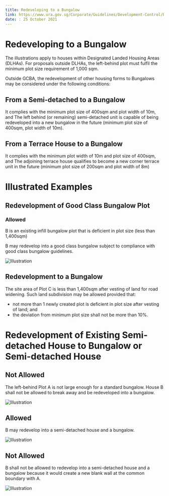 ```yaml
---
title: Redeveloping to a Bungalow
link: https://www.ura.gov.sg/Corporate/Guidelines/Development-Control/Residential/Bungalows/Redeveloping
date: : 25 October 2021
---
```


# Redeveloping to a Bungalow

The illustrations apply to houses within Designated Landed Housing Areas (DLHAs). For proposals outside DLHAs, the left-behind plot must fulfil the minimum plot size requirement of 1,000 sqm.

Outside GCBA, the redevelopment of other housing forms to Bungalows may be considered under the following conditions:

## From a Semi-detached to a Bungalow
It complies with the minimum plot size of 400sqm and plot width of 10m, and
The left behind (or remaining) semi-detached unit is capable of being redeveloped into a new bungalow in the future (minimum plot size of 400sqm, plot width of 10m).

## From a Terrace House to a Bungalow
It complies with the minimum plot width of 10m and plot size of 400sqm, and
The adjoining terrace house qualifies to become a new corner terrace unit in the future (minimum plot size of 200sqm and plot width of 8m)

# Illustrated Examples

<a href="#GCB" class="collapsible collapsed" data-toggle="collapse"></a>

## Redevelopment of Good Class Bungalow Plot
### Allowed
B is an existing infill bungalow plot that is deficient in plot size (less than 1,400sqm)

B may redevelop into a good class bungalow subject to compliance with good class bungalow guidelines.

![Illustration](https://www.ura.gov.sg/-/media/Corporate/Guidelines/Development-control/Redevelopment/LH_Fig6_Redevelopment_A_A.jpg)


## Redevelopment to a Bungalow

The site area of Plot C is less than 1,400sqm after vesting of land for road widening. Such land subdivision may be allowed provided that:

- not more than 1 newly created plot is deficient in plot size after vesting of land; and
- the deviation from minimum plot size shall not be more than 10%.

# Redevelopment of Existing Semi-detached House to Bungalow or Semi-detached House

## Not Allowed
The left-behind Plot A is not large enough for a standard bungalow. House B shall not be allowed to break away and be redeveloped into a bungalow.

![Illustration](https://www.ura.gov.sg/-/media/Corporate/Guidelines/Development-control/Redevelopment/LH_Fig171_Redevelopment_A1_NA.jpg)

## Allowed
B may redevelop into a semi-detached house and a bungalow.

![Illustration](https://www.ura.gov.sg/-/media/Corporate/Guidelines/Development-control/Redevelopment/LH_Fig171_Redevelopment_A2_A.jpg?h=876&w=2201)

## Not Allowed
B shall not be allowed to redevelop into a semi-detached house and a bungalow because it would create a new blank wall at the common boundary with A.

![Illustration](https://www.ura.gov.sg/-/media/Corporate/Guidelines/Development-control/Redevelopment/LH_Fig175_Redevelopment_A_NA.jpg?h=876&w=2580)


